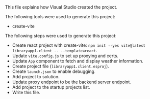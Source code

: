 This file explains how Visual Studio created the project.

The following tools were used to generate this project:
- create-vite

The following steps were used to generate this project:
- Create react project with create-vite: `npm init --yes vite@latest libraryapp1.client -- --template=react`.
- Update `vite.config.js` to set up proxying and certs.
- Update `App` component to fetch and display weather information.
- Create project file (`libraryapp1.client.esproj`).
- Create `launch.json` to enable debugging.
- Add project to solution.
- Update proxy endpoint to be the backend server endpoint.
- Add project to the startup projects list.
- Write this file.
